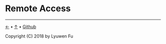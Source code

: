 # Remote Access



---
[←](README.md) • [↑](#remote-access) • [Github](https://github.com/lyuwen/terminal_guide)

Copyright (C) 2018 by Lyuwen Fu
